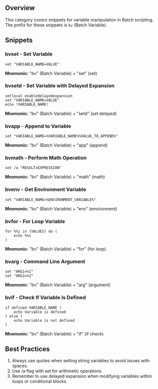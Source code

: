 ## Overview

This category covers snippets for variable manipulation in Batch scripting. The prefix for these snippets is `bv` (Batch Variable).

## Snippets

### bvset - Set Variable

```batch
set "VARIABLE_NAME=VALUE"
```

**Mnemonic:** "bv" (Batch Variable) + "set" (set)

### bvsetd - Set Variable with Delayed Expansion

```batch
setlocal enabledelayedexpansion
set "VARIABLE_NAME=VALUE"
echo !VARIABLE_NAME!
```

**Mnemonic:** "bv" (Batch Variable) + "setd" (set delayed)

### bvapp - Append to Variable

```batch
set "VARIABLE_NAME=%VARIABLE_NAME%%VALUE_TO_APPEND%"
```

**Mnemonic:** "bv" (Batch Variable) + "app" (append)

### bvmath - Perform Math Operation

```batch
set /a "RESULT=EXPRESSION"
```

**Mnemonic:** "bv" (Batch Variable) + "math" (math)

### bvenv - Get Environment Variable

```batch
set "VARIABLE_NAME=%ENVIRONMENT_VARIABLE%"
```

**Mnemonic:** "bv" (Batch Variable) + "env" (environment)

### bvfor - For Loop Variable

```batch
for %%i in (VALUES) do (
    echo %%i
)
```

**Mnemonic:** "bv" (Batch Variable) + "for" (for loop)

### bvarg - Command Line Argument

```batch
set "ARG1=%1"
set "ARG2=%2"
```

**Mnemonic:** "bv" (Batch Variable) + "arg" (argument)

### bvif - Check If Variable Is Defined

```batch
if defined VARIABLE_NAME (
    echo Variable is defined
) else (
    echo Variable is not defined
)
```

**Mnemonic:** "bv" (Batch Variable) + "if" (if check)

## Best Practices

1. Always use quotes when setting string variables to avoid issues with spaces.
2. Use /a flag with set for arithmetic operations.
3. Remember to use delayed expansion when modifying variables within loops or conditional blocks.
